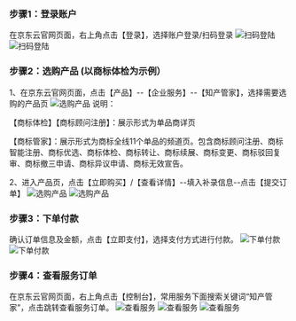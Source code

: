 ### 步骤1：登录账户
在京东云官网页面，右上角点击【登录】，选择账户登录/扫码登录
![扫码登陆](https://static-ftcms.jd.com/p/files/6364e0889eabc0def83aa33c.png)
![扫码登陆](https://static-ftcms.jd.com/p/files/6364e08d20ee4c675e53d834.png)


### 步骤2：选购产品 (以商标体检为示例）

1、在京东云官网页面，点击【产品】--【企业服务】--【知产管家】，选择需要选购的产品页
![选购产品](https://static-ftcms.jd.com/p/files/6364e10d9eabc0def83aa33e.png)
说明：

【商标体检】【商标顾问注册】：展示形式为单品商详页

【商标管家】：展示形式为商标全线11个单品的频道页。包含商标顾问注册、商标智能注册、商标优选、商标体检、商标转让、商标续展、商标变更、商标驳回复审、商标撤三申请、商标异议申请、商标无效宣告。

2、进入产品页，点击【立即购买】/【查看详情】--填入补录信息--点击【提交订单】
![选购产品](https://static-ftcms.jd.com/p/files/6364e1b320ee4c675e53d835.png)
![选购产品](https://static-ftcms.jd.com/p/files/6364e20520ee4c675e53d836.png)


### 步骤3：下单付款

确认订单信息及金额，点击【立即支付】，选择支付方式进行付款。
![下单付款](https://static-ftcms.jd.com/p/files/6364e2db9eabc0def83aa33f.png)
![下单付款](https://static-ftcms.jd.com/p/files/6364e2ed20ee4c675e53d837.png)


### 步骤4：查看服务订单

在京东云官网页面，右上角点击【控制台】，常用服务下面搜索关键词“知产管家”，点击跳转查看服务订单。
![查看服务](https://static-ftcms.jd.com/p/files/6364e4419eabc0def83aa340.png)
![查看服务](https://static-ftcms.jd.com/p/files/6364e4439eabc0def83aa341.png)
![查看服务](https://static-ftcms.jd.com/p/files/6364e44520ee4c675e53d838.png)
